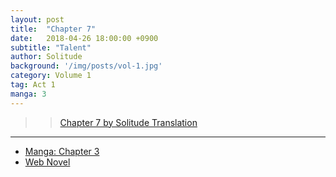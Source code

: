 ```yaml
---
layout: post
title:  "Chapter 7"
date:   2018-04-26 18:00:00 +0900
subtitle: "Talent"
author: Solitude
background: '/img/posts/vol-1.jpg'
category: Volume 1
tag: Act 1
manga: 3
---
```


>> [Chapter 7 by Solitude Translation](https://solitudetranslation.wordpress.com/2020/05/05/shi-ni-modori-subete-wo-sukuu-tame-ni-saikyou-he-to-itaru-chapter-7-talent/)

----

- [Manga: Chapter 3][manga-link]
- [Web Novel][novel-link]

[manga-link]: https://mangadex.org/title/41744/shi-ni-modori-subete-wo-sukuu-tame-ni-saikyou-he-to-itaru
[novel-link]: https://ncode.syosetu.com/n0569es/7/